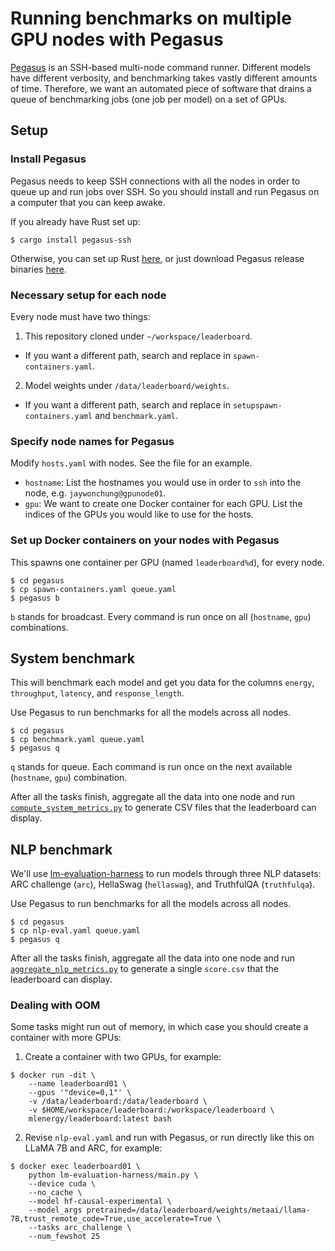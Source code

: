 # Running benchmarks on multiple GPU nodes with Pegasus

[Pegasus](https://github.com/jaywonchung/pegasus) is an SSH-based multi-node command runner.
Different models have different verbosity, and benchmarking takes vastly different amounts of time.
Therefore, we want an automated piece of software that drains a queue of benchmarking jobs (one job per model) on a set of GPUs.

## Setup

### Install Pegasus

Pegasus needs to keep SSH connections with all the nodes in order to queue up and run jobs over SSH.
So you should install and run Pegasus on a computer that you can keep awake.

If you already have Rust set up:

```console
$ cargo install pegasus-ssh
```

Otherwise, you can set up Rust [here](https://www.rust-lang.org/tools/install), or just download Pegasus release binaries [here](https://github.com/jaywonchung/pegasus/releases/latest).

### Necessary setup for each node

Every node must have two things:

1. This repository cloned under `~/workspace/leaderboard`.
  - If you want a different path, search and replace in `spawn-containers.yaml`.
2. Model weights under `/data/leaderboard/weights`.
  - If you want a different path, search and replace in `setupspawn-containers.yaml` and `benchmark.yaml`.

### Specify node names for Pegasus

Modify `hosts.yaml` with nodes. See the file for an example.

- `hostname`: List the hostnames you would use in order to `ssh` into the node, e.g. `jaywonchung@gpunode01`.
- `gpu`: We want to create one Docker container for each GPU. List the indices of the GPUs you would like to use for the hosts.

### Set up Docker containers on your nodes with Pegasus

This spawns one container per GPU (named `leaderboard%d`), for every node.

```console
$ cd pegasus
$ cp spawn-containers.yaml queue.yaml
$ pegasus b
```

`b` stands for broadcast. Every command is run once on all (`hostname`, `gpu`) combinations.

## System benchmark

This will benchmark each model and get you data for the columns `energy`, `throughput`, `latency`, and `response_length`.

Use Pegasus to run benchmarks for all the models across all nodes.

```console
$ cd pegasus
$ cp benchmark.yaml queue.yaml
$ pegasus q
```

`q` stands for queue. Each command is run once on the next available (`hostname`, `gpu`) combination.

After all the tasks finish, aggregate all the data into one node and run [`compute_system_metrics.py`](../scripts/compute_system_metrics.py) to generate CSV files that the leaderboard can display.

## NLP benchmark

We'll use [lm-evaluation-harness](https://github.com/EleutherAI/lm-evaluation-harness/tree/d1537059b515511801ae9b742f8e949f1bfcd010) to run models through three NLP datasets: ARC challenge (`arc`), HellaSwag (`hellaswag`), and TruthfulQA (`truthfulqa`).

Use Pegasus to run benchmarks for all the models across all nodes.

```console
$ cd pegasus
$ cp nlp-eval.yaml queue.yaml
$ pegasus q
```

After all the tasks finish, aggregate all the data into one node and run [`aggregate_nlp_metrics.py`](../scripts/aggregate_nlp_metrics.py) to generate a single `score.csv` that the leaderboard can display.

### Dealing with OOM

Some tasks might run out of memory, in which case you should create a container with more GPUs:

1. Create a container with two GPUs, for example:

```console
$ docker run -dit \
    --name leaderboard01 \
    --gpus '"device=0,1"' \
    -v /data/leaderboard:/data/leaderboard \
    -v $HOME/workspace/leaderboard:/workspace/leaderboard \
    mlenergy/leaderboard:latest bash
```

2. Revise `nlp-eval.yaml` and run with Pegasus, or run directly like this on LLaMA 7B and ARC, for example:

```console
$ docker exec leaderboard01 \
    python lm-evaluation-harness/main.py \
    --device cuda \
    --no_cache \
    --model hf-causal-experimental \
    --model_args pretrained=/data/leaderboard/weights/metaai/llama-7B,trust_remote_code=True,use_accelerate=True \
    --tasks arc_challenge \
    --num_fewshot 25
```
